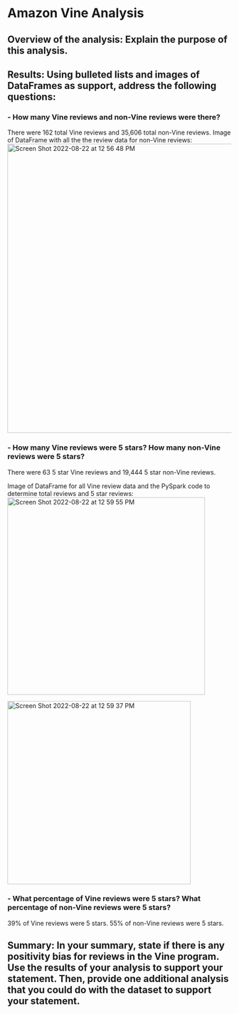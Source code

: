 # Amazon Vine Analysis

## Overview of the analysis: Explain the purpose of this analysis.

## Results: Using bulleted lists and images of DataFrames as support, address the following questions:

### - How many Vine reviews and non-Vine reviews were there?
There were 162 total Vine reviews and 35,606 total non-Vine reviews.
Image of DataFrame with all the the review data for non-Vine reviews:
<img width="650" alt="Screen Shot 2022-08-22 at 12 56 48 PM" src="https://user-images.githubusercontent.com/103215686/185997721-a90a5d0a-a6bf-48f8-8581-b700cba2efc9.png">

### - How many Vine reviews were 5 stars? How many non-Vine reviews were 5 stars?
There were 63 5 star Vine reviews and 19,444 5 star non-Vine reviews.

Image of DataFrame for all Vine review data and the PySpark code to determine total reviews and 5 star reviews:
<img width="444" alt="Screen Shot 2022-08-22 at 12 59 55 PM" src="https://user-images.githubusercontent.com/103215686/185998335-dba8619d-9d44-46fb-8c03-9ea45072c28c.png">

<img width="412" alt="Screen Shot 2022-08-22 at 12 59 37 PM" src="https://user-images.githubusercontent.com/103215686/185998603-d305adb8-53e9-42fc-8069-943037c5d1db.png">

### - What percentage of Vine reviews were 5 stars? What percentage of non-Vine reviews were 5 stars?
39% of Vine reviews were 5 stars. 55% of non-Vine reviews were 5 stars.


## Summary: In your summary, state if there is any positivity bias for reviews in the Vine program. Use the results of your analysis to support your statement. Then, provide one additional analysis that you could do with the dataset to support your statement.
